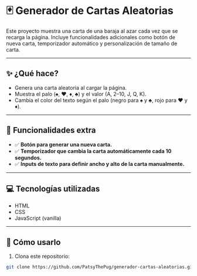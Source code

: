 # 🃏 Generador de Cartas Aleatorias

Este proyecto muestra una carta de una baraja al azar cada vez que se recarga la página. Incluye funcionalidades adicionales como botón de nueva carta, temporizador automático y personalización de tamaño de carta.

---

## ✨ ¿Qué hace?

- Genera una carta aleatoria al cargar la página.
- Muestra el palo (♠️, ♥️, ♦️, ♣️) y el valor (A, 2–10, J, Q, K).
- Cambia el color del texto según el palo (negro para ♠️ y ♣️, rojo para ♥️ y ♦️).

---

## 🔧 Funcionalidades extra

- ✅ **Botón para generar una nueva carta.**
- ✅ **Temporizador que cambia la carta automáticamente cada 10 segundos.**
- ✅ **Inputs de texto para definir ancho y alto de la carta manualmente.**

---

## 💻 Tecnologías utilizadas

- HTML
- CSS
- JavaScript (vanilla)

---

## 🚀 Cómo usarlo

1. Clona este repositorio:

```bash
git clone https://github.com/PatsyThePug/generador-cartas-aleatorias.git
